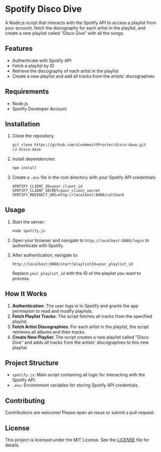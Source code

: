 # Spotify Disco Dive

A Node.js script that interacts with the Spotify API to access a playlist from your account, fetch the discography for each artist in the playlist, and create a new playlist called "Disco Dive" with all the songs.

## Features

- Authenticate with Spotify API
- Fetch a playlist by ID
- Retrieve the discography of each artist in the playlist
- Create a new playlist and add all tracks from the artists' discographies

## Requirements

- Node.js
- Spotify Developer Account

## Installation

1. Clone the repository:

   ```bash
   git clone https://github.com/alexHewittProcter/disco-dave.git
   cd disco-dave
   ```

2. Install dependencies:

   ```bash
   npm install
   ```

3. Create a `.env` file in the root directory with your Spotify API credentials:

   ```env
   SPOTIFY_CLIENT_ID=your_client_id
   SPOTIFY_CLIENT_SECRET=your_client_secret
   SPOTIFY_REDIRECT_URI=http://localhost:8888/callback
   ```

## Usage

1. Start the server:

   ```bash
   node spotify.js
   ```

2. Open your browser and navigate to `http://localhost:8888/login` to authenticate with Spotify.

3. After authentication, navigate to:

   ```plaintext
   http://localhost:8888/start?playlistId=your_playlist_id
   ```

   Replace `your_playlist_id` with the ID of the playlist you want to process.

## How It Works

1. **Authentication**: The user logs in to Spotify and grants the app permission to read and modify playlists.
2. **Fetch Playlist Tracks**: The script fetches all tracks from the specified playlist.
3. **Fetch Artist Discographies**: For each artist in the playlist, the script retrieves all albums and their tracks.
4. **Create New Playlist**: The script creates a new playlist called "Disco Dive" and adds all tracks from the artists' discographies to this new playlist.

## Project Structure

- `spotify.js`: Main script containing all logic for interacting with the Spotify API.
- `.env`: Environment variables for storing Spotify API credentials.

## Contributing

Contributions are welcome! Please open an issue or submit a pull request.

## License

This project is licensed under the MIT License. See the [LICENSE](LICENSE) file for details.

